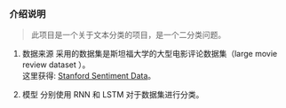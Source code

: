 ### 介绍说明
>此项目是一个关于文本分类的项目，是一个二分类问题。

1. 数据来源
采用的数据集是斯坦福大学的大型电影评论数据集（large movie review dataset ）。  
这里获得: [Stanford Sentiment Data](https://ai.stanford.edu/~amaas/data/sentiment/)。

2. 模型
分别使用 RNN 和 LSTM 对于数据集进行分类。